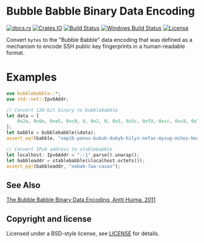 # Bubble Babble Binary Data Encoding

[![docs.rs](https://docs.rs/bubblebabble/badge.svg)](https://docs.rs/bubblebabble/)
[![Crates.IO](https://img.shields.io/crates/v/bubblebabble.svg)](https://crates.io/crates/bubblebabble)
[![Build Status](https://travis-ci.org/reyk/bubblebabble-rs.svg?branch=master)](https://travis-ci.org/reyk/bubblebabble-rs)
[![Windows Build Status](https://ci.appveyor.com/api/projects/status/github/reyk/bubblebabble-rs?branch=master&svg=true)](https://ci.appveyor.com/project/reyk/bubblebabble-rs)
[![License](https://img.shields.io/badge/license-BSD-blue.svg)](https://raw.githubusercontent.com/reyk/bubblebabble-rs/master/LICENSE)

Convert `bytes` to the "Bubble Babble" data encoding that was defined
as a mechanism to encode SSH public key fingerprints in a
human-readable format.

# Examples

```rust
use bubblebabble::*;
use std::net::Ipv6Addr;

// Convert 128-bit binary to bubblebabble
let data = [
    0x2a, 0x0a, 0xe5, 0xc0, 0, 0x2, 0, 0x5, 0x5c, 0xf9, 0xcc, 0xc8, 0x7c, 0x48, 0x97, 0xc0,
];
let babble = bubblebabble(&data);
assert_eq!(babble, "xepib-panus-bubub-dubyb-hilyz-nefas-myzug-mihos-bexux");

// Convert IPv6 address to stablebabble
let localhost: Ipv6Addr = "::1".parse().unwrap();
let babbleaddr = stablebabble(&localhost.octets());
assert_eq!(babbleaddr, "xebab-7wa-caxax");
```

## See Also

[The Bubble Babble Binary Data Encoding, Antti Huima, 2011](http://web.mit.edu/kenta/www/one/bubblebabble/spec/jrtrjwzi/draft-huima-01.txt)

## Copyright and license

Licensed under a BSD-style license, see [LICENSE] for details.

[LICENSE]: LICENSE

